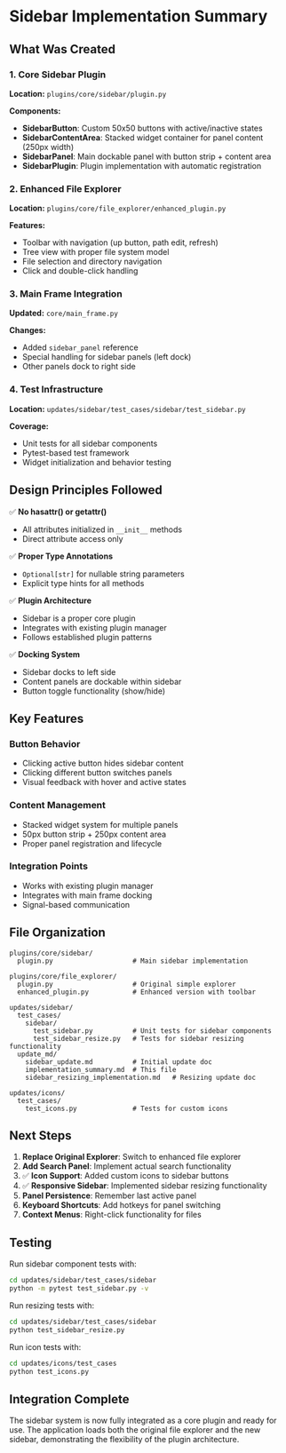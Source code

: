 # Sidebar Implementation Summary

## What Was Created

### 1. Core Sidebar Plugin

**Location:** `plugins/core/sidebar/plugin.py`

**Components:**

- **SidebarButton**: Custom 50x50 buttons with active/inactive states
- **SidebarContentArea**: Stacked widget container for panel content (250px width)  
- **SidebarPanel**: Main dockable panel with button strip + content area
- **SidebarPlugin**: Plugin implementation with automatic registration

### 2. Enhanced File Explorer

**Location:** `plugins/core/file_explorer/enhanced_plugin.py`

**Features:**

- Toolbar with navigation (up button, path edit, refresh)
- Tree view with proper file system model
- File selection and directory navigation
- Click and double-click handling

### 3. Main Frame Integration

**Updated:** `core/main_frame.py`

**Changes:**

- Added `sidebar_panel` reference
- Special handling for sidebar panels (left dock)
- Other panels dock to right side

### 4. Test Infrastructure  

**Location:** `updates/sidebar/test_cases/sidebar/test_sidebar.py`

**Coverage:**

- Unit tests for all sidebar components
- Pytest-based test framework
- Widget initialization and behavior testing

## Design Principles Followed

✅ **No hasattr() or getattr()**

- All attributes initialized in `__init__` methods
- Direct attribute access only

✅ **Proper Type Annotations**

- `Optional[str]` for nullable string parameters
- Explicit type hints for all methods

✅ **Plugin Architecture**

- Sidebar is a proper core plugin
- Integrates with existing plugin manager
- Follows established plugin patterns

✅ **Docking System**

- Sidebar docks to left side
- Content panels are dockable within sidebar
- Button toggle functionality (show/hide)

## Key Features

### Button Behavior

- Clicking active button hides sidebar content
- Clicking different button switches panels
- Visual feedback with hover and active states

### Content Management

- Stacked widget system for multiple panels
- 50px button strip + 250px content area
- Proper panel registration and lifecycle

### Integration Points

- Works with existing plugin manager
- Integrates with main frame docking
- Signal-based communication

## File Organization

```
plugins/core/sidebar/
  plugin.py                    # Main sidebar implementation

plugins/core/file_explorer/
  plugin.py                    # Original simple explorer
  enhanced_plugin.py           # Enhanced version with toolbar

updates/sidebar/
  test_cases/
    sidebar/
      test_sidebar.py          # Unit tests for sidebar components
      test_sidebar_resize.py   # Tests for sidebar resizing functionality
  update_md/
    sidebar_update.md          # Initial update doc
    implementation_summary.md  # This file
    sidebar_resizing_implementation.md   # Resizing update doc

updates/icons/
  test_cases/
    test_icons.py              # Tests for custom icons
```

## Next Steps

1. **Replace Original Explorer**: Switch to enhanced file explorer
2. **Add Search Panel**: Implement actual search functionality  
3. ✅ **Icon Support**: Added custom icons to sidebar buttons
4. ✅ **Responsive Sidebar**: Implemented sidebar resizing functionality
5. **Panel Persistence**: Remember last active panel
6. **Keyboard Shortcuts**: Add hotkeys for panel switching
7. **Context Menus**: Right-click functionality for files

## Testing

Run sidebar component tests with:

```bash
cd updates/sidebar/test_cases/sidebar
python -m pytest test_sidebar.py -v
```

Run resizing tests with:

```bash
cd updates/sidebar/test_cases/sidebar
python test_sidebar_resize.py
```

Run icon tests with:

```bash
cd updates/icons/test_cases
python test_icons.py
```

## Integration Complete

The sidebar system is now fully integrated as a core plugin and ready for use. The application loads both the original file explorer and the new sidebar, demonstrating the flexibility of the plugin architecture.
